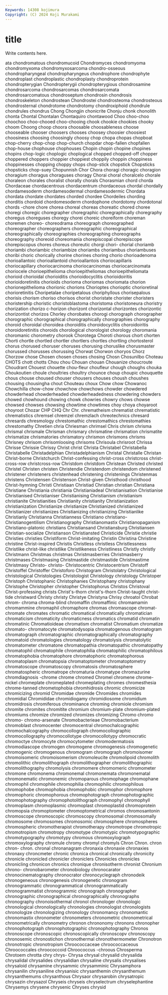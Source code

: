```yaml
---
Keywords: 14308 kojimura
Copyright: (C) 2024 Koji Murakami
---
```


# title

Write contents here.



ata chondromatous chondromucoid Chondromyces chondromyoma chondromyxoma chondromyxosarcoma chondro-osseous chondropharyngeal
chondropharyngeus chondrophore chondrophyte chondroplast chondroplastic chondroplasty chondroprotein chondropterygian Chondropterygii chondropterygious
chondrosamine chondrosarcoma chondrosarcomas chondrosarcomata chondrosarcomatous chondroseptum chondrosin chondrosis chondroskeleton chondrostean
Chondrostei chondrosteoma chondrosteous chondrosternal chondrotome chondrotomy chondroxiphoid chondrule chondrules chondrus
Chong Chongjin chonicrite Chonju chonk chonolith chonta Chontal Chontalan Chontaquiro
chontawood Choo choo-choo choochoo choo-chooed choo-chooing chook chookie chookies chooky
choom Choong choop choora choosable choosableness choose chooseable chooser choosers
chooses choosey choosier choosiest choosiness choosing choosingly choosy chop chopa
chopas chopboat chop-cherry chop-chop chop-church chopdar chop-fallen chopfallen chop-house chophouse
chophouses Chopin chopin chopine chopines chopins chop-logic choplogic choplogical chopped
chopped-off chopper choppered choppers choppier choppiest choppily choppin choppiness choppinesses
chopping choppy chops chop-stick chopstick Chopsticks chopsticks chop-suey Chopunnish Chor
Chora choragi choragic choragion choragium choragus choraguses choragy Chorai choral
choralcelo chorale choraleon chorales choralist chorally chorals Chorasmian chord chorda
Chordaceae chordacentrous chordacentrum chordaceous chordal chordally chordamesoderm chordamesodermal chordamesodermic Chordata
chordata chordate chordates chorded chordee Chordeiles chording chorditis chordoid chordomesoderm
chordophone chordotomy chordotonal chords -chore chore chorea choreal choreas choreatic
chored choree choregi choregic choregrapher choregraphic choregraphically choregraphy choregus choreguses
choregy chorei choreic choreiform choreman choremen choreo- choreodrama choreograph choreographed
choreographer choreographers choreographic choreographical choreographically choreographies choreographing choreographs choreography choreoid
choreomania chorepiscopal chorepiscope chorepiscopus chores choreus choreutic chorgi chori- chorial
choriamb choriambi choriambic choriambize choriambs choriambus choriambuses choribi choric chorically
chorine chorines choring chorio chorioadenoma chorioallantoic chorioallantoid chorioallantois choriocapillaris choriocapillary
choriocarcinoma choriocarcinomas choriocarcinomata choriocele chorioepithelioma chorioepitheliomas chorioepitheliomata chorioid chorioidal chorioiditis
chorioidocyclitis chorioidoiritis chorioidoretinitis chorioids chorioma choriomas choriomata chorion chorionepithelioma chorionic
chorions Chorioptes chorioptic chorioretinal chorioretinitis Choripetalae choripetalous choriphyllous chorisepalous chorisis
chorism choriso chorisos chorist choristate chorister choristers choristership choristic choristoblastoma
choristoma choristoneura choristry chorization chorizo c-horizon chorizont chorizontal chorizontes chorizontic
chorizontist chorizos Chorley chorobates chorogi chorograph chorographer chorographic chorographical chorographically
chorographies chorography choroid choroidal choroidea choroiditis choroidocyclitis choroidoiritis choroidoretinitis choroids
chorological chorologist chorology choromania choromanic chorometry chorook Chorotega Choroti chorous
chort chorten Chorti chortle chortled chortler chortlers chortles chortling chortosterol
chorus chorused choruser choruses chorusing choruslike chorusmaster chorussed chorusses chorussing
Chorwat Chorwon choryos Chorz Chorzow chose Chosen chosen choses chosing
Chosn Chosunilbo Choteau CHOTS chott chotts Chou chou Chouan chouan
Chouanize choucroute Choudrant Chouest chouette chou-fleur choufleur chough choughs chouka
Choukoutien choule choultries choultry chounce choup choupic chouquette chous chouse
choused chouser chousers chouses choush choushes chousing chousingha chout Chouteau
choux Chow chow Chowanoc Chowchilla chow-chow chowchow chowchows chowder chowdered
chowderhead chowderheaded chowderheadedness chowdering chowders chowed chowhound chowing chowk chowries
chowry chows chowse chowsed chowses chowsing chowtime chowtimes choy choya
choyaroot choyroot Chozar CHP CHQ Chr Chr. chrematheism chrematist chrematistic
chrematistics chremsel chremzel chremzlach chreotechnics chresard chresards chresmology chrestomathic chrestomathics
chrestomathies chrestomathy Chretien chria Chriesman chrimsel Chris chrism chrisma chrismal
chrismale Chrisman chrismary chrismatine chrismation chrismatite chrismatize chrismatories chrismatory chrismon
chrismons chrisms Chrisney chrisom chrisomloosing chrisoms Chrisoula chrisroot Chrissa Chrisse
Chrissie Chrissy Christ christ Christa Christabel Christabella Christabelle Christadelphian Christadelphianism
Christal Christalle Christan Christ-borne Christchurch Christ-confessing christ-cross christcross christ-cross-row christcross-row
Christdom christdom Christean Christed christed Christel Christen christen Christendie Christendom
christendom christened christener christeners christenhead christening christenings Christenmas christens Christensen
Christenson Christ-given Christhood christhood Christ-hymning Christi Christiaan Christiad Christian christian
Christiana Christiane Christiania christiania Christianiadeal Christianisation Christianise Christianised Christianiser Christianising
Christianism christianism christianite Christianities Christianity christianity Christianization christianization Christianize christianize
Christianized christianized Christianizer christianizes Christianizing christianizing Christianlike Christianly Christianna Christianness
Christiano christiano- Christianogentilism Christianography Christianomastix Christianopaganism Christiano-platonic christians Christiansand Christiansburg
Christiansen Christian-socialize Christianson Christiansted Christicide Christie christie Christies christies Christiform
Christ-imitating Christin Christina Christine christine Christ-inspired Christis Christless christless Christlessness
Christlike christ-like christlike Christlikeness Christliness Christly christly Christmann Christmas christmas
Christmasberries Christmasberry christmases Christmasing Christmastide christmastide Christmastime Christmasy Christo- christo-
Christocentric Christocentrism Christoff Christoffel Christoffer Christoforo Christogram Christolatry Christological christological
Christologies Christologist Christology christology Christoper Christoph Christophanic Christophanies Christophany christophany
Christophe Christopher christopher Christophorus Christos Christoval Christ-professing christs Christ's-thorn christ's-thorn
Christ-taught christ-tide christward Christy christy Christye Christyna Chrisy chroatol Chrobat
chrom- chroma chroma-blind chromaffin chromaffinic chromamamin chromammine chromaphil chromaphore chromas
chromascope chromat- chromate chromates chromatic chromatical chromatically chromatician chromaticism chromaticity
chromaticness chromatics chromatid chromatin chromatinic Chromatioideae chromatism chromatist Chromatium chromatize
chromato- chromatocyte chromatodysopia chromatogenous chromatogram chromatograph chromatographic chromatographically chromatography chromatoid
chromatologies chromatology chromatolysis chromatolytic chromatometer chromatone chromatopathia chromatopathic chromatopathy chromatophil
chromatophile chromatophilia chromatophilic chromatophilous chromatophobia chromatophore chromatophoric chromatophorous chromatoplasm chromatopsia
chromatoptometer chromatoptometry chromatoscope chromatoscopy chromatosis chromatosphere chromatospheric chromatrope chromaturia chromatype
chromazurine chromdiagnosis -chrome chrome chromed Chromel chromene chrome-nickel chromeplate chromeplated
chromeplating chromes chromesthesia chrome-tanned chrometophobia chromhidrosis chromic chromicize chromicizing chromid
Chromidae chromide Chromides chromides chromidial Chromididae chromidiogamy chromidiosome chromidium chromidrosis
chromiferous chrominance chroming chromiole chromism chromite chromites chromitite chromium chromium-plate
chromium-plated chromiums chromize chromized chromizes chromizing Chromo chromo chromo- chromo-arsenate
Chromobacterieae Chromobacterium chromoblast chromocenter chromocentral chromochalcographic chromochalcography chromocollograph chromocollographic chromocollography
chromocollotype chromocollotypy chromocratic chromoctye chromocyte chromocytometer chromodermatosis chromodiascope chromogen chromogene
chromogenesis chromogenetic chromogenic chromogenous chromogram chromograph chromoisomer chromoisomeric chromoisomerism chromoleucite
chromolipoid chromolith chromolithic chromolithograph chromolithographer chromolithographic chromolithography chromolysis chromomere chromomeric
chromometer chromone chromonema chromonemal chromonemata chromonematal chromonematic chromonemic chromoparous chromophage
chromophane chromophil chromophile chromophilia chromophilic chromophilous chromophobe chromophobia chromophobic chromophor
chromophore chromophoric chromophorous chromophotograph chromophotographic chromophotography chromophotolithograph chromophyl chromophyll chromoplasm
chromoplasmic chromoplast chromoplastid chromoprotein chromopsia chromoptometer chromoptometrical chromos chromosantonin chromoscope
chromoscopic chromoscopy chromosomal chromosomally chromosome chromosomes chromosomic chromosphere chromospheres chromospheric
chromotherapist chromotherapy chromotrope chromotropic chromotropism chromotropy chromotype chromotypic chromotypographic chromotypography
chromotypy chromous chromoxylograph chromoxylography chromule chromy chromyl chromyls Chron Chron.
chron chron- chron. chronal chronanagram chronaxia chronaxie chronaxies chronaxy chroncmeter
chronic chronica chronical chronically chronicity chronicle chronicled chronicler chroniclers Chronicles
chronicles chronicling chronicon chronics chronique chronisotherm chronist Chronium chrono- chronobarometer
chronobiology chronocarator chronocinematography chronocrator chronocyclegraph chronodeik chronogeneous chronogenesis chronogenetic chronogram
chronogrammatic chronogrammatical chronogrammatically chronogrammatist chronogrammic chronograph chronographer chronographic chronographical chronographically
chronographs chronography chronoisothermal chronol chronologer chronologic chronological chronologically chronologies chronologist
chronologists chronologize chronologizing chronology chronomancy chronomantic chronomastix chronometer chronometers chronometric
chronometrical chronometrically chronometry chronon chrononomy chronons chronopher chronophotograph chronophotographic chronophotography
Chronos chronoscope chronoscopic chronoscopically chronoscopv chronoscopy chronosemic chronostichon chronothermal chronothermometer
Chronotron chronotropic chronotropism Chroococcaceae chroococcaceous Chroococcales chroococcoid Chroococcus -chroous Chrosperma
Chrotoem chrotta chry chrys- Chrysa chrysal chrysalid chrysalida chrysalidal chrysalides
chrysalidian chrysaline chrysalis chrysalises chrysaloid chrysamine chrysammic chrysamminic Chrysamphora chrysanilin
chrysaniline chrysanisic chrysanthemin chrysanthemum chrysanthemums chrysanthous Chrysaor chrysarobin chrysatropic chrysazin
chrysazol Chryseis chryseis chryselectrum chryselephantine Chrysemys chrysene chrysenic Chryses chrysid

